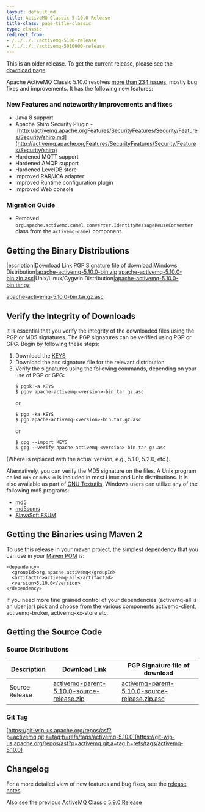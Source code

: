```yaml
---
layout: default_md
title: ActiveMQ Classic 5.10.0 Release
title-class: page-title-classic
type: classic
redirect_from:
- /../../../activemq-5100-release
- /../../../activemq-5010000-release
---
```


<div class="alert alert-warning">
  This is an older release. To get the current release, please see the <a href="{{site.baseurl}}/components/classic/download" class="alert-link">download page</a>.
</div>

Apache ActiveMQ Classic 5.10.0 resolves [more than 234 issues](https://issues.apache.org/jira/browse/AMQ-5061?jql=project%20%3D%20AMQ%20AND%20fixVersion%20%3D%205.10.0%20ORDER%20BY%20status%20DESC%2C%20priority%20DESC), mostly bug fixes and improvements. It has the following new features:

### New Features and noteworthy improvements and fixes

*   Java 8 support
*   Apache Shiro Security Plugin - [http://activemq.apache.orgFeatures/SecurityFeatures/Security/Features/Security/shiro.md](http://activemq.apache.orgFeatures/SecurityFeatures/Security/Features/Security/shiro)
*   Hardened MQTT support
*   Hardened AMQP support
*   Hardened LevelDB store
*   Improved RAR/JCA adapter
*   Improved Runtime configuration plugin
*   Improved Web console

### Migration Guide

*   Removed `org.apache.activemq.camel.converter.IdentityMessageReuseConverter` class from the `activemq-camel` component.

Getting the Binary Distributions
--------------------------------
|escription|Download Link
PGP Signature file of download|Windows Distribution|[apache-activemq-5.10.0-bin.zip](http://archive.apache.org/dist/activemq/5.10.0/apache-activemq-5.10.0-bin.zip)
[apache-activemq-5.10.0-bin.zip.asc](http://archive.apache.org/dist/activemq/5.10.0/apache-activemq-5.10.0-bin.zip.asc)|Unix/Linux/Cygwin Distribution|[apache-activemq-5.10.0-bin.tar.gz](http://archive.apache.org/dist/activemq/5.10.0/apache-activemq-5.10.0-bin.tar.gz)

[apache-activemq-5.10.0-bin.tar.gz.asc](http://archive.apache.org/dist/activemq/5.10.0/apache-activemq-5.10.0-bin.tar.gz.asc)

Verify the Integrity of Downloads
---------------------------------

It is essential that you verify the integrity of the downloaded files using the PGP or MD5 signatures. The PGP signatures can be verified using PGP or GPG. Begin by following these steps:

1.  Download the [KEYS](http://www.apache.org/dist/activemq/KEYS)
2.  Download the asc signature file for the relevant distribution
3.  Verify the signatures using the following commands, depending on your use of PGP or GPG:
    ```
    $ pgpk -a KEYS
    $ pgpv apache-activemq-<version>-bin.tar.gz.asc
    ```
    or
    ```
    $ pgp -ka KEYS
    $ pgp apache-activemq-<version>-bin.tar.gz.asc
    ```
    or
    ```
    $ gpg --import KEYS
    $ gpg --verify apache-activemq-<version>-bin.tar.gz.asc
    ```

(Where <version> is replaced with the actual version, e.g., 5.1.0, 5.2.0, etc.).

Alternatively, you can verify the MD5 signature on the files. A Unix program called `md5` or `md5sum` is included in most Linux and Unix distributions. It is also available as part of [GNU Textutils](http://www.gnu.org/software/textutils/textutils.html). Windows users can utilize any of the following md5 programs:

*   [md5](http://www.fourmilab.ch/md5/)
*   [md5sums](http://www.pc-tools.net/win32/md5sums/)
*   [SlavaSoft FSUM](http://www.slavasoft.com/fsum/)

Getting the Binaries using Maven 2
----------------------------------

To use this release in your maven project, the simplest dependency that you can use in your [Maven POM](http://maven.apache.org/guides/introduction/introduction-to-the-pom.html) is:
```
<dependency>
  <groupId>org.apache.activemq</groupId>
  <artifactId>activemq-all</artifactId>
  <version>5.10.0</version>
</dependency>
```
If you need more fine grained control of your dependencies (activemq-all is an uber jar) pick and choose from the various components activemq-client, activemq-broker, activemq-xx-store etc.

Getting the Source Code
-----------------------

### Source Distributions

Description|Download Link|PGP Signature file of download
---|---|---
Source Release|[activemq-parent-5.10.0-source-release.zip](http://www.apache.org/dyn/closer.cgi?path=/activemq/5.10.0/activemq-parent-5.10.0-source-release.zip)|[activemq-parent-5.10.0-source-release.zip.asc](https://www.apache.org/dist/activemq/5.10.0/activemq-parent-5.10.0-source-release.zip.asc)

### Git Tag

[https://git-wip-us.apache.org/repos/asf?p=activemq.git;a=tag;h=refs/tags/activemq-5.10.0](https://git-wip-us.apache.org/repos/asf?p=activemq.git;a=tag;h=refs/tags/activemq-5.10.0)

Changelog
---------

For a more detailed view of new features and bug fixes, see the [release notes](https://issues.apache.org/jira/secure/ReleaseNote.jspa?projectId=12311210&version=12324950)

Also see the previous [ActiveMQ Classic 5.9.0 Release](classic-05-09-00)

